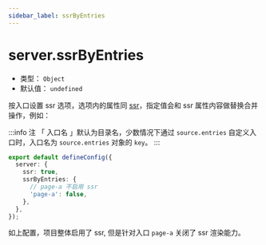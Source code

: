 ```yaml
---
sidebar_label: ssrByEntries
---
```


# server.ssrByEntries

- 类型： `Object`
- 默认值： `undefined`

按入口设置 ssr 选项，选项内的属性同 [ssr](./ssr.md)，指定值会和 ssr 属性内容做替换合并操作，例如：

:::info 注
「 入口名 」默认为目录名，少数情况下通过 `source.entries` 自定义入口时，入口名为 `source.entries` 对象的 `key`。
:::

```ts title="modern.config.ts"
export default defineConfig({
  server: {
    ssr: true,
    ssrByEntries: {
      // page-a 不启用 ssr
      'page-a': false,
    },
  },
});
```

如上配置，项目整体启用了 ssr, 但是针对入口 `page-a` 关闭了 ssr 渲染能力。
